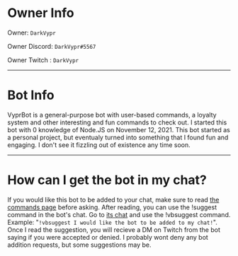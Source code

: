 # Owner Info

Owner: `DarkVypr`

Owner Discord: `DarkVypr#5567`

Owner Twitch : `DarkVypr`

---

# Bot Info

VyprBot is a general-purpose bot with user-based commands, a loyalty system and other interesting and fun commands to check out. I started this bot with 0 knowledge of Node.JS on November 12, 2021. This bot started as a personal project, but eventualy turned into something that I found fun and engaging. I don't see it fizzling out of existence any time soon.

---

# How can I get the bot in my chat?

If you would like this bot to be added to your chat, make sure to read [the commands page](https://darkvypr.com/commands) before asking. After reading, you can use the !suggest command in the bot's chat. Go to [its chat](https://twitch.tv/vyprbot) and use the !vbsuggest command. Example: "`!vbsuggest I would like the bot to be added to my chat!`". Once I read the suggestion, you will recieve a DM on Twitch from the bot saying if you were accepted or denied. I probably wont deny any bot addition requests, but some suggestions may be.